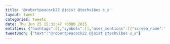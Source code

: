```yaml
---
title: '@robertpeacock22 @joist @techvibes ಠ_ಠ'
layout: tweet
categories: tweets
date: Thu Jun 25 15:31:47 +0000 2015
entities: {"hashtags":[],"symbols":[],"user_mentions":[{"screen_name":"robertpeacock22","name":"Robert Peacock","id":82928976,"id_str":"82928976","indices":[0,16]},{"screen_name":"Joist","name":"Joist","id":595657669,"id_str":"595657669","indices":[17,23]},{"screen_name":"techvibes","name":"Techvibes","id":15549032,"id_str":"15549032","indices":[24,34]}],"urls":[]}
tweetJson: {"text":"@robertpeacock22 @joist @techvibes ಠ_ಠ"}
---
```

